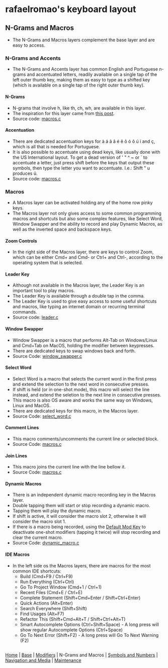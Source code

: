 # rafaelromao's keyboard layout

## N-Grams and Macros
- The N-Grams and Macros layers complement the base layer and are easy to access.

### N-Grams and Accents
- The N-Grams and Accents layer has common English and Portuguese n-grams and accentuated letters, readily available on a single tap of the left outer thumb key, making them as easy to type as a shifted key (which is available on a single tap of the right outer thumb key).

#### N-Grams
- N-grams that involve h, like th, ch, wh, are available in this layer.
- The inspiration for this layer came from [this post](https://www.reddit.com/r/KeyboardLayouts/comments/t3i523/ri%C3%BEinquing_h_digra%CF%86s/).
- Source code: [macros.c](../src/qmk/users/rafaelromao/features/macros.c)

#### Accentuation
- There are dedicated accentuation keys for à á ã â é ê õ ó ô ú í and ç, which is all that is needed for Portuguese.
- It is also possible to accentuate using dead keys, like usually done with the US International layout. To get a dead version of ' " ^ ~ or ` to accentuate a letter, just press shift before the keys that output these symbols, then type the letter you want to accentuate. I.e.: Shift " u produces ü. 
- Source code: [macros.c](../src/qmk/users/rafaelromao/features/macros.c)

### Macros
- A Macros layer can be activated holding any of the home row pinky keys.
- The Macros layer not only gives access to some common programming macros and shortcuts but also some complex features, like Select Word, Window Swapper and the ability to record and play Dynamic Macros, as well as the inverted space and backspace keys.

#### Zoom Controls
- In the right side of the Macros layer, there are keys to control Zoom, which can be either Cmd+ and Cmd- or Ctrl+ and Ctrl-, according to the operating system that is selected.

#### Leader Key
- Although not available in the Macros layer, the Leader Key is an important tool to play macros.
- The Leader Key is available through a double tap in the comma.
- The Leader Key is used to give easy access to some useful shortcuts and macros, like typing an internet domain or recurring terminal commands.
- Source code: [leader.c](../src/qmk/users/rafaelromao/features/leader.c)

#### Window Swapper
- Window Swapper is a macro that performs Alt-Tab on Windows/Linux and Cmd+Tab on MacOS, holding the modifier between keypresses. 
- There are dedicated keys to swap windows back and forth.
- Source Code: [window_swapper.c](../src/qmk/users/rafaelromao/features/window_swapper.c)

#### Select Word
- Select Word is a macro that selects the current word in the first press and extend the selection to the next word in consecutive presses.
- If shift is held (or in one-shot mode), this macro will select the line instead, and extend the seletion to the next line in consecutive presses.
- This macro is also OS aware and works the same way on Windows, Linux and MacOS.
- There are dedicated keys for this macro, in the Macros layer.
- Source Code: [select_word.c](../src/qmk/users/rafaelromao/features/select_word.c)

#### Comment Lines
- This macro comments/uncomments the current line or selected block.
- Source Code: [macros.c](../src/qmk/users/rafaelromao/features/macros.c)

#### Join Lines
- This macro joins the current line with the line bellow it.
- Source Code: [macros.c](../src/qmk/users/rafaelromao/features/macros.c)

#### Dynamic Macros
- There is an independent dynamic macro recording key in the Macros layer.
- Double tapping them will start or stop recording a dynamic macro.
- Tapping them will play the dynamic macro.
- If shift is active, it will consider the macro slot 2, otherwise it will consider the macro slot 1.
- If there is a macro being recorded, using the [Default Mod Key](modifiers.md#default-mod-and-alt-thumb-keys) to deactivate one-shot modifiers (tapping it twice) will stop recording and clear the current macro.
- Source Code: [dynamic_macro.c](../src/qmk/users/rafaelromao/features/dynamic_macro.c)

#### IDE Macros
- In the left side os the Macros layers, there are macros for the most common IDE shortcuts:
    - Build (Cmd+F9 / Ctrl+F9)
    - Run Everything (Ctrl+Ctrl)
    - Go To Project Window (Cmd+1 / Ctrl+1)
    - Recent Files (Cmd+E / Ctrl+E)
    - Complete Statement (Shift+Cmd+Enter / Shift+Ctrl+Enter)
    - Quick Actions (Alt+Enter)
    - Search Everywhere (Shift+Shift)
    - Find Usages (Alt+F7)
    - Refactor This (Shift+Cmd+Alt+T / Shift+Ctrl+Alt+T)
    - Smart Autocomplete Options (Ctrl+Shift+Space) - A long press will show regular Autocomplete Options (Ctrl+Space)
    - Go To Next Error (Shift+F2) - A long press will Go To Next Warning (F2)

##
[Home](../readme.md) | 
[Base](base.md) |
[Modifiers](modifiers.md) |
N-Grams and Macros |
[Symbols and Numbers](symbols.md) |
[Navigation and Media](navigation.md) |
[Maintenance](maintenance.md)
